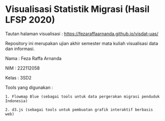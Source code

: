 
# Visualisasi Statistik Migrasi (Hasil LFSP 2020)

Tautan halaman visualisasi : https://fezaraffaarnanda.github.io/visdat-uas/

Repository ini merupakan ujian akhir semester mata kuliah visualisasi data dan informasi. 

Nama    : Feza Raffa Arnanda

NIM     : 222112058

Kelas   : 3SD2


Tools yang digunakan :  
  
    1. Flowmap Blue (sebagai tools untuk data pergerakan migrasi penduduk Indonesia)

    2. d3.js (sebagai tools untuk pembuatan grafik interaktif berbasis web)


